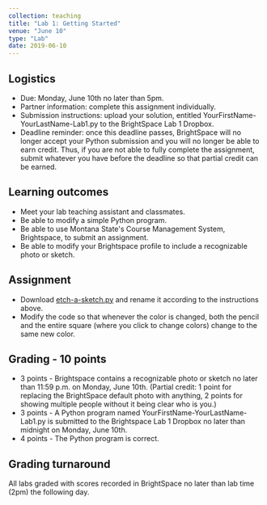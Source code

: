 ```yaml
---
collection: teaching
title: "Lab 1: Getting Started"
venue: "June 10"
type: "Lab"
date: 2019-06-10
---
```


## Logistics
* Due: Monday, June 10th no later than 5pm.
* Partner information: complete this assignment individually.
* Submission instructions: upload your solution, entitled YourFirstName-YourLastName-Lab1.py
to the BrightSpace Lab 1 Dropbox.
* Deadline reminder: once this deadline passes, BrightSpace will no longer accept your Python
submission and you will no longer be able to earn credit. Thus, if you are not able to fully
complete the assignment, submit whatever you have before the deadline so that partial credit can be earned.

## Learning outcomes
* Meet your lab teaching assistant and classmates.
* Be able to modify a simple Python program.
* Be able to use Montana State's Course Management System, Brightspace, to submit an assignment.
* Be able to modify your Brightspace profile to include a recognizable photo or sketch.

## Assignment
* Download [etch-a-sketch.py](https://lgw2.github.io/teaching/csci127-summer-2019/labs/etch-a-sketch.py)
and rename it according to the instructions above.
* Modify the code so that whenever the color is changed, both the pencil and the entire square (where you click to change colors) change to the same new color.

## Grading - 10 points
* 3 points - Brightspace contains a recognizable photo or sketch no later than 11:59 p.m. on Monday, June 10th. (Partial credit: 1 point for replacing the BrightSpace default photo with anything, 2 points for showing multiple people without it being clear who is you.)
* 3 points - A Python program named YourFirstName-YourLastName-Lab1.py is submitted to the
Brightspace Lab 1 Dropbox no later than midnight on Monday, June 10th.
* 4 points - The Python program is correct.

## Grading turnaround
All labs graded with scores recorded in BrightSpace no later than lab time (2pm) the following day.
